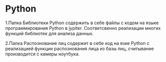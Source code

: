 # Python
1.Папка Библиотеки Python содержить в себе файлы с кодом на языке программирования Python в jypiter. Соответсвенно реализации многих функций библиотек для анализа данных.

2.Папка Распознование лиц содержит в себе код на язке Python с реализацией функции распознования лица из базы лиц, считывание производится с камеры ноутбука.

